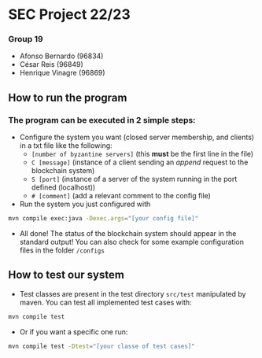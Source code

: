 # SEC Project 22/23
### Group 19
- Afonso Bernardo (96834)
- César Reis (96849)
- Henrique Vinagre (96869)

## **How to run the program**
### The program can be executed in 2 simple steps:
- Configure the system you want (closed server membership, and clients) in a txt file like the following:
    - `[number of byzantine servers]` (this **must** be the first line in the file)
    - `C [message]` (instance of a client sending an *append* request to the blockchain system)
    - `S [port]` (instance of a server of the system running in the port defined (localhost))
    - `# [comment]` (add a relevant comment to the config file)
- Run the system you just configured with
```bash
mvn compile exec:java -Dexec.args="[your config file]"
```
- All done! The status of the blockchain system should appear in the standard output! You can also check for some example configuration files in the folder `/configs`

## **How to test our system**
- Test classes are present in the test directory `src/test` manipulated by maven. You can test all implemented test cases with:
```bash
mvn compile test
```
- Or if you want a specific one run:
```bash
mvn compile test -Dtest="[your classe of test cases]"
```